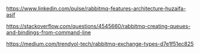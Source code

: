 https://www.linkedin.com/pulse/rabbitmq-features-architecture-huzaifa-asif

https://stackoverflow.com/questions/4545660/rabbitmq-creating-queues-and-bindings-from-command-line

https://medium.com/trendyol-tech/rabbitmq-exchange-types-d7e1f51ec825
